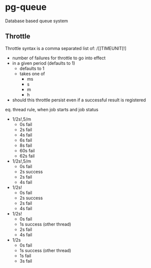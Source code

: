 # pg-queue
Database based queue system


## Throttle

Throttle syntax is a comma separated list of:
 <NUMBER>/[<NUMBER>]TIMEUNIT[!]
  * number of failures for throttle to go into effect
  * in a given period (defaults to 1)
    * defaults to 1
    * takes one of
      * ms
      * s
      * m
      * h
  * should this throttle persist even if a successful result is registered

eq. thread rule, when job starts and job status
  * 1/2s!,5/m
    * 0s fail
    * 2s fail
    * 4s fail
    * 6s fail
    * 8s fail
    * 60s fail
    * 62s fail
  * 1/2s!,5/m
    * 0s fail
    * 2s success
    * 2s fail
    * 4s fail
  * 1/2s!
    * 0s fail
    * 2s success
    * 2s fail
    * 4s fail
  * 1/2s!
    * 0s fail
    * 1s success (other thread)
    * 2s fail
    * 4s fail
  * 1/2s
    * 0s fail
    * 1s success (other thread)
    * 1s fail
    * 3s fail


